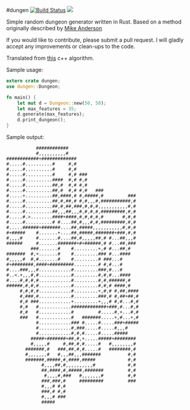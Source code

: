 #dungen [![Build Status](https://travis-ci.org/tsujin/dungen.svg?branch=master)](https://travis-ci.org/tsujin/dungen) [![](http://meritbadge.herokuapp.com/dungen)](https://crates.io/crates/dungen)

Simple random dungeon generator written in Rust. Based on a method originally described by [Mike Anderson](http://www.roguebasin.com/index.php?title=Mike_Anderson)

If you would like to contribute, please submit a pull request. I will gladly accept any improvements or clean-ups to the code. 

Translated from [this](http://www.roguebasin.com/index.php?title=C%2B%2B_Example_of_Dungeon-Building_Algorithm#Version_3) c++ algorithm.


Sample usage:
```rust
extern crate dungen;
use dungen::Dungeon;

fn main() {
    let mut d = Dungeon::new(50, 50);
    let max_features = 35;
    d.generate(max_features);
    d.print_dungeon();
}
```



Sample output:

```
           ############                          
           #,,,,,,,,,,#                          
############+#############                       
#.....#..........#     #,#                       
#.....#..........#     #,#                       
#.....#..........#     #,# ###                   
#.....#..........####  #,# #,#                   
#.....#..........##,#  #,# #,#                   
#.....#..........##,#  #,# #,#   ###             
#.....+..........##,####,# #,#####,#         ### 
#.....#..........##,#,##,# #,#,,,#,###########,# 
#.....#..........##,#,##,###,#,#,#,,,,,,,,,,,#,# 
#.....#..........##,,,##,,,#,#,#,#,#########,#,# 
#.....#.>........####+####,#,#,#,#,#       #,#,# 
#.....#..........# #....##,#,,,#,#,#########,#,# 
#.....######+#######....##,#####,,,,,,,,,,,#,#,# 
#+#####    #.......+....##,#####,#######+###,#,# 
#,,,,#     #.......#....##,#,,,,,##,# #...##,,,# 
######     #.......#######+#+######,# #...##,### 
         ###.......#    #.........+,# #...##,#   
#######  #,+.......#    #.........### #...####   
#,,,,,#  #,#.......#    #.........# ###...#      
#+########,####+#########.........# #,#...#      
#....###,,,#............#.........###,#...#      
#..<.+,,,#,#............#.........#,#,#...####   
#....#,#,#,#............#.........#,#,######,#   
######,#,#,#............#.........#,#,# ####,#   
     #,#,#,#............#.........+,#,# #,##,####
     #,###,#............#.........###,# #,##+##,#
     #,# ###............+.........+,,,# #,#...#,#
     #,#   #............#############+###,#...#,#
     #,#   #............#         #.....#,+...#,#
     ###   #............#   #######.....+,#...+,#
           #............### #.....#.....###+#####
           #............#,###.....#.....#,,,#    
           #............#,#,#.....#.....#####    
         #####+#######+##,#,+.....#####+######## 
         #,,,,,#     #,##,#,#.....#   #,,,,,,,,# 
       #######,#   ###,##,#,#.....#   ########,# 
       #,,,,,,,#   #,,,##,,,#######          #,# 
       #######,#####,#,####,#####            #,# 
             #,,,,##,#,,,,,,,,,,#            #,# 
             ##,####,#,#####,#######         #,# 
              #,,,,#,###   #,,,,,,,#         #,# 
             ###,###,#     #########         ### 
             #,,,# #,#                           
             ###,# #,#                           
             #,,,# ###                           
             #####                               
```

